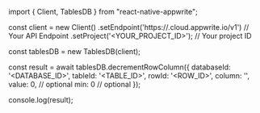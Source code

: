 import { Client, TablesDB } from "react-native-appwrite";

const client = new Client()
    .setEndpoint('https://<REGION>.cloud.appwrite.io/v1') // Your API Endpoint
    .setProject('<YOUR_PROJECT_ID>'); // Your project ID

const tablesDB = new TablesDB(client);

const result = await tablesDB.decrementRowColumn({
    databaseId: '<DATABASE_ID>',
    tableId: '<TABLE_ID>',
    rowId: '<ROW_ID>',
    column: '',
    value: 0, // optional
    min: 0 // optional
});

console.log(result);
